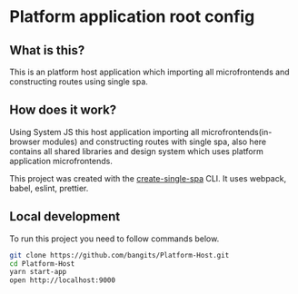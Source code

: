 # Platform application root config

## What is this?

This is an platform host application which importing all microfrontends and constructing routes using single spa.

## How does it work?

Using System JS this host application importing all microfrontends(in-browser modules) and constructing routes with single spa, also here contains all shared libraries and design system which uses platform application microfrontends.

This project was created with the [create-single-spa](https://single-spa.js.org/docs/create-single-spa) CLI. It uses webpack, babel, eslint, prettier.

## Local development

To run this project you need to follow commands below.

```sh
git clone https://github.com/bangits/Platform-Host.git
cd Platform-Host
yarn start-app
open http://localhost:9000
```
